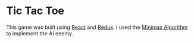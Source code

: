 # Tic Tac Toe

This game was built using [React](https://reactjs.org/) and [Redux](https://redux.js.org/). I used the [Minimax Algorithm](https://en.wikipedia.org/wiki/Minimax) to implement the AI enemy. 